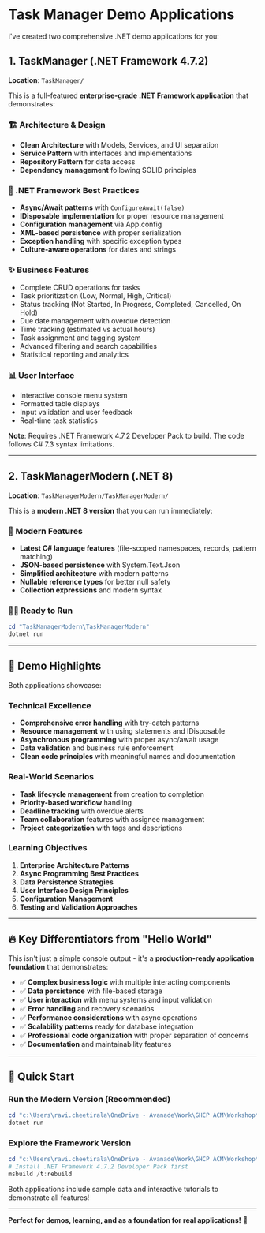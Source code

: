 # Task Manager Demo Applications

I've created two comprehensive .NET demo applications for you:

## 1. TaskManager (.NET Framework 4.7.2)
**Location**: `TaskManager/`

This is a full-featured **enterprise-grade .NET Framework application** that demonstrates:

### 🏗️ Architecture & Design
- **Clean Architecture** with Models, Services, and UI separation
- **Service Pattern** with interfaces and implementations
- **Repository Pattern** for data access
- **Dependency management** following SOLID principles

### 🔧 .NET Framework Best Practices
- **Async/Await patterns** with `ConfigureAwait(false)`
- **IDisposable implementation** for proper resource management
- **Configuration management** via App.config
- **XML-based persistence** with proper serialization
- **Exception handling** with specific exception types
- **Culture-aware operations** for dates and strings

### ✨ Business Features
- Complete CRUD operations for tasks
- Task prioritization (Low, Normal, High, Critical)
- Status tracking (Not Started, In Progress, Completed, Cancelled, On Hold)
- Due date management with overdue detection
- Time tracking (estimated vs actual hours)
- Task assignment and tagging system
- Advanced filtering and search capabilities
- Statistical reporting and analytics

### 📊 User Interface
- Interactive console menu system
- Formatted table displays
- Input validation and user feedback
- Real-time task statistics

**Note**: Requires .NET Framework 4.7.2 Developer Pack to build. The code follows C# 7.3 syntax limitations.

---

## 2. TaskManagerModern (.NET 8)
**Location**: `TaskManagerModern/TaskManagerModern/`

This is a **modern .NET 8 version** that you can run immediately:

### 🚀 Modern Features
- **Latest C# language features** (file-scoped namespaces, records, pattern matching)
- **JSON-based persistence** with System.Text.Json
- **Simplified architecture** with modern patterns
- **Nullable reference types** for better null safety
- **Collection expressions** and modern syntax

### 🏃‍♂️ Ready to Run
```powershell
cd "TaskManagerModern\TaskManagerModern"
dotnet run
```

---

## 🎯 Demo Highlights

Both applications showcase:

### Technical Excellence
- **Comprehensive error handling** with try-catch patterns
- **Resource management** with using statements and IDisposable
- **Asynchronous programming** with proper async/await usage
- **Data validation** and business rule enforcement
- **Clean code principles** with meaningful names and documentation

### Real-World Scenarios
- **Task lifecycle management** from creation to completion
- **Priority-based workflow** handling
- **Deadline tracking** with overdue alerts
- **Team collaboration** features with assignee management
- **Project categorization** with tags and descriptions

### Learning Objectives
1. **Enterprise Architecture Patterns**
2. **Async Programming Best Practices**
3. **Data Persistence Strategies**
4. **User Interface Design Principles**
5. **Configuration Management**
6. **Testing and Validation Approaches**

---

## 🔥 Key Differentiators from "Hello World"

This isn't just a simple console output - it's a **production-ready application foundation** that demonstrates:

- ✅ **Complex business logic** with multiple interacting components
- ✅ **Data persistence** with file-based storage
- ✅ **User interaction** with menu systems and input validation
- ✅ **Error handling** and recovery scenarios
- ✅ **Performance considerations** with async operations
- ✅ **Scalability patterns** ready for database integration
- ✅ **Professional code organization** with proper separation of concerns
- ✅ **Documentation** and maintainability features

---

## 🚀 Quick Start

### Run the Modern Version (Recommended)
```powershell
cd "c:\Users\ravi.cheetirala\OneDrive - Avanade\Work\GHCP ACM\Workshop\Foundations\dotnet-app\TaskManagerModern\TaskManagerModern"
dotnet run
```

### Explore the Framework Version
```powershell
cd "c:\Users\ravi.cheetirala\OneDrive - Avanade\Work\GHCP ACM\Workshop\Foundations\dotnet-app\TaskManager"
# Install .NET Framework 4.7.2 Developer Pack first
msbuild /t:rebuild
```

Both applications include sample data and interactive tutorials to demonstrate all features!

---

**Perfect for demos, learning, and as a foundation for real applications!** 🎉

